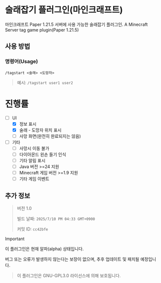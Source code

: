# 술래잡기 플러그인(마인크래프트)
마인크래프트 Paper 1.21.5 서버에 사용 가능한 술래잡기 플러그인.
A Minecraft Server tag game plugin(Paper 1.21.5)

## 사용 방법
### 명령어(Usage)
`/tagstart <술래> <도망자>`
> 예시: `/tagstart user1 user2`

# 진행률
* [ ] UI
    * [x] 정보 표시
    * [x] 술래 - 도망자 위치 표시
    * [ ] 사망 화면(완전히 완료되지는 않음)
* [ ] 기타
    * [ ] 사망시 이동 불가
    * [ ] 다이아몬드 왼손 들기 인식
    * [ ] 기타 알림 표시
    * [ ] Java 버전 >=24 지원
    * [ ] Minecraft 게임 버전 >=1.9 지원
    * [ ] 기타 게임 이벤트

## 추가 정보
> 버전 1.0
> 
> 빌드 날짜: `2025/7/10 PM 04:33 GMT+0900`
> 
> 커밋 ID: `cc42bfe`
>

> [!IMPORTANT]
> 이 플러그인은 현재 알파(alpha) 상태입니다.
>
> 버그 또는 오류가 발생하지 않는다는 보장이 없으며, 추후 업데이트 및 패치될 예정입니다.

> 이 플러그인은 GNU-GPL3.0 라이선스에 의해 보호됩니다.
